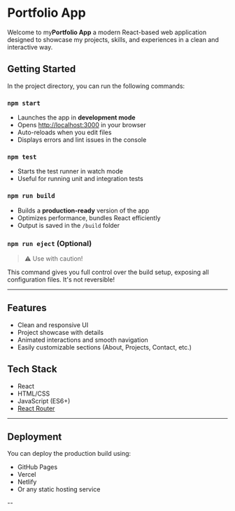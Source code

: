 # Portfolio App 

Welcome to my**Portfolio App** a modern React-based web application designed to showcase my projects, skills, and experiences in a clean and interactive way.

## Getting Started

In the project directory, you can run the following commands:

### `npm start`

- Launches the app in **development mode**
- Opens [http://localhost:3000](http://localhost:3000) in your browser
- Auto-reloads when you edit files
- Displays errors and lint issues in the console

### `npm test`

- Starts the test runner in watch mode
- Useful for running unit and integration tests

### `npm run build`

- Builds a **production-ready** version of the app
- Optimizes performance, bundles React efficiently
- Output is saved in the `/build` folder

### `npm run eject` (Optional)

> ⚠️ Use with caution!

This command gives you full control over the build setup, exposing all configuration files. It's not reversible!

---

## Features

- Clean and responsive UI
- Project showcase with details
- Animated interactions and smooth navigation
- Easily customizable sections (About, Projects, Contact, etc.)

## Tech Stack

- React
- HTML/CSS
- JavaScript (ES6+)
- [React Router](https://reactrouter.com/)


---

##  Deployment

You can deploy the production build using:
- GitHub Pages
- Vercel
- Netlify
- Or any static hosting service

--

